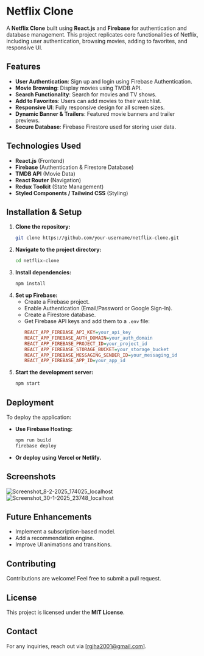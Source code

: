 # Netflix Clone

A **Netflix Clone** built using **React.js** and **Firebase** for authentication and database management. This project replicates core functionalities of Netflix, including user authentication, browsing movies, adding to favorites, and responsive UI.

## Features

- **User Authentication**: Sign up and login using Firebase Authentication.
- **Movie Browsing**: Display movies using TMDB API.
- **Search Functionality**: Search for movies and TV shows.
- **Add to Favorites**: Users can add movies to their watchlist.
- **Responsive UI**: Fully responsive design for all screen sizes.
- **Dynamic Banner & Trailers**: Featured movie banners and trailer previews.
- **Secure Database**: Firebase Firestore used for storing user data.

## Technologies Used

- **React.js** (Frontend)
- **Firebase** (Authentication & Firestore Database)
- **TMDB API** (Movie Data)
- **React Router** (Navigation)
- **Redux Toolkit** (State Management)
- **Styled Components / Tailwind CSS** (Styling)

## Installation & Setup

1. **Clone the repository:**
   ```sh
   git clone https://github.com/your-username/netflix-clone.git
   ```
2. **Navigate to the project directory:**
   ```sh
   cd netflix-clone
   ```
3. **Install dependencies:**
   ```sh
   npm install
   ```
4. **Set up Firebase:**
   - Create a Firebase project.
   - Enable Authentication (Email/Password or Google Sign-In).
   - Create a Firestore database.
   - Get Firebase API keys and add them to a `.env` file:
     ```ini
     REACT_APP_FIREBASE_API_KEY=your_api_key
     REACT_APP_FIREBASE_AUTH_DOMAIN=your_auth_domain
     REACT_APP_FIREBASE_PROJECT_ID=your_project_id
     REACT_APP_FIREBASE_STORAGE_BUCKET=your_storage_bucket
     REACT_APP_FIREBASE_MESSAGING_SENDER_ID=your_messaging_id
     REACT_APP_FIREBASE_APP_ID=your_app_id
     ```
5. **Start the development server:**
   ```sh
   npm start
   ```

## Deployment

To deploy the application:

- **Use Firebase Hosting:**
  ```sh
  npm run build
  firebase deploy
  ```
- **Or deploy using Vercel or Netlify.**

## Screenshots

![Screenshot_8-2-2025_174025_localhost](https://github.com/user-attachments/assets/21e187b8-78c9-412b-b334-7b9b7b42d5c8)
![Screenshot_30-1-2025_23748_localhost](https://github.com/user-attachments/assets/02c97b9d-8b7c-4f2a-858e-fd6eb7bd040b)


## Future Enhancements

- Implement a subscription-based model.
- Add a recommendation engine.
- Improve UI animations and transitions.

## Contributing

Contributions are welcome! Feel free to submit a pull request.

## License

This project is licensed under the **MIT License**.

## Contact

For any inquiries, reach out via [rgjha2001@gmail.com].
